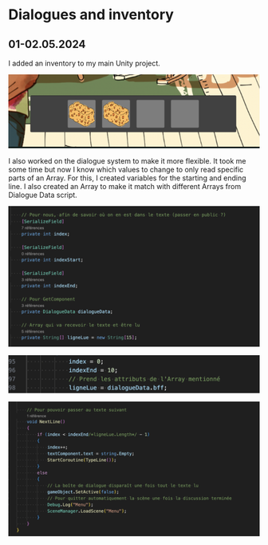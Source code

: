 # Dialogues and inventory

## 01-02.05.2024

I added an inventory to my main Unity project.

![](images/20240501-02/inventory.png)

I also worked on the dialogue system to make it more flexible. It took me some time but now I know which values to change to only read specific parts of an Array. For this, I created variables for the starting and ending line. I also created an Array to make it match with different Arrays from Dialogue Data script.

![](images/20240501-02/dialogue1.png)

![](images/20240501-02/dialogue2.png)

![](images/20240501-02/dialogue3.png)
